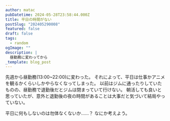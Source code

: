 ```yaml
---
author: matac
pubDatetime: 2024-05-28T23:58:44.000Z
title: 平日の時間がない
postSlug: "202405290008"
featured: false
draft: false
tags:
  - random
ogImage: ""
description: |
  昼勤務に変わってから
_template: blog_post
---
```


先週から昼勤務(13:00~22:00)に変わった。
それによって、平日は仕事かアニメを観るかくらいしかやらなくなってしまった。
以前はジムに通ったりしていたものの、昼勤務で退勤後だとジムは閉まっていて行けない。
朝活しても良いと思っていたが、意外と退勤後の夜の時間があることは大事だと気づいて結局やっていない。

平日に何もしないのは勿体なくないか......？
なにか考えよう。
